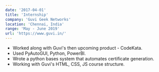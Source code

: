```yaml
---
date: '2017-04-01'
title: 'Internship'
company: 'Guvi Geek Networks'
location: 'Chennai, India'
range: 'May - June 2019'
url: 'https://www.guvi.in/'
---
```


- Worked along with Guvi's then upcoming product - CodeKata.
- Used PyAutoGUI, Python, PowerBI.
- Wrote a python bases system that automates certificate generation.
- Working with Guvi's HTML, CSS, JS course structure.
